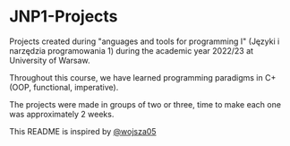 # JNP1-Projects
Projects created during "anguages and tools for programming I" (Języki i narzędzia programowania 1) during the academic year 2022/23 at University of Warsaw.

Throughout this course, we have learned programming paradigms in C+ (OOP, functional, imperative).

The projects were made in groups of two or three, time to make each one was approximately 2 weeks.

This README is inspired by [@wojsza05](https://github.com/wojsza05)
